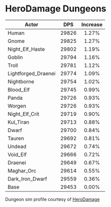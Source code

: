 # HeroDamage Dungeons
| Actor | DPS | Increase |
|---|:---:|:---:|
|Human|29826|1.27%|
|Gnome|29825|1.27%|
|Night_Elf_Haste|29802|1.19%|
|Goblin|29794|1.16%|
|Troll|29781|1.12%|
|Lightforged_Draenei|29774|1.09%|
|Nightborne|29754|1.02%|
|Blood_Elf|29745|0.99%|
|Panda|29726|0.93%|
|Worgen|29726|0.93%|
|Night_Elf_Crit|29719|0.90%|
|Kul_Tiran|29713|0.88%|
|Dwarf|29700|0.84%|
|Tauren|29692|0.81%|
|Undead|29672|0.74%|
|Void_Elf|29666|0.72%|
|Draenei|29649|0.67%|
|Maghar_Orc|29614|0.55%|
|Dark_Iron_Dwarf|29559|0.36%|
|Base|29453|0.00%|

 Dungeon sim profile courtesy of [HeroDamage](https://www.herodamage.com/)